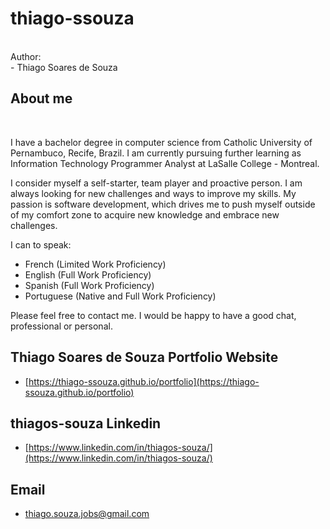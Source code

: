 # thiago-ssouza
<br/>
Author:
<br/>
- Thiago Soares de Souza
<br/>

## About me
<br/>

I have a bachelor degree in computer science from Catholic University of Pernambuco, Recife, Brazil. I am currently pursuing further learning as Information Technology Programmer Analyst at LaSalle College - Montreal.

I consider myself a self-starter, team player and proactive person. I am always looking for new challenges and ways to improve my skills. My passion is software development, which drives me to push myself outside of my comfort zone to acquire new knowledge and embrace new challenges.

I can to speak:

- French (Limited Work Proficiency)
- English (Full Work Proficiency)
- Spanish (Full Work Proficiency)
- Portuguese (Native and Full Work Proficiency)

Please feel free to contact me. I would be happy to have a good chat, professional or personal.
<br/>
## Thiago Soares de Souza Portfolio Website
- [https://thiago-ssouza.github.io/portfolio](https://thiago-ssouza.github.io/portfolio)

## thiagos-souza Linkedin
- [https://www.linkedin.com/in/thiagos-souza/](https://www.linkedin.com/in/thiagos-souza/)

## Email
- thiago.souza.jobs@gmail.com
